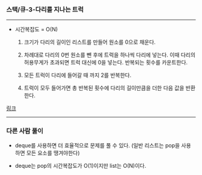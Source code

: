 ### 스택/큐-3-다리를 지나는 트럭
___

- 시간복잡도 = O(N)


    1. 크기가 다리의 길이인 리스트를 만들어 원소를 0으로 채운다.

    2. 차례대로 다리의 0번 원소를 뺀 후에 트럭을 하나씩 다리에 넣는다. 이때 다리의 허용무게가 초과되면 트럭 대신에 0을 넣는다. 반복되는 횟수를 카운트한다.

    3. 모든 트럭이 다리에 들어갈 때 까지 2를 반복한다.

    4. 트럭이 모두 들어가면 총 반복된 횟수에 다리의 길이만큼을 더한 다음 값을 반환한다.

[링크](https://programmers.co.kr/learn/courses/30/lessons/42583?language=python3)


___
### 다른 사람 풀이

- deque를 사용하면 더 효율적으로 문제를 풀 수 있다. (일반 리스트는 pop을 사용하면 모든 요소를 땡겨야한다)

- deque는 pop의 시간복잡도가 O(1)이지만 list는 O(N)이다.